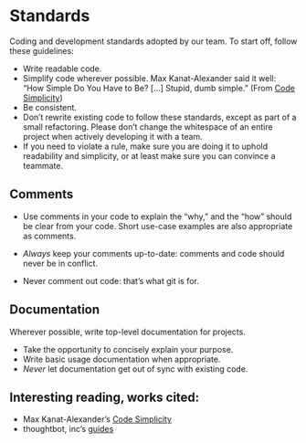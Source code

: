 # Standards

Coding and development standards adopted by our team.
To start off, follow these guidelines:

* Write readable code.
* Simplify code wherever possible.
  Max Kanat-Alexander said it well: “How Simple Do You Have to Be?
  […] Stupid, dumb simple.”
  (From [Code Simplicity](http://www.codesimplicity.com/book/))
* Be consistent.
* Don’t rewrite existing code to follow these standards,
  except as part of a small refactoring.
  Please don’t change the whitespace of an entire project
  when actively developing it with a team.
* If you need to violate a rule,
  make sure you are doing it to uphold readability and simplicity,
  or at least make sure you can convince a teammate.

## Comments

* Use comments in your code to explain the “why,”
  and the “how” should be clear from your code.
  Short use-case examples are also appropriate as comments.

* *Always* keep your comments up-to-date:
  comments and code should never be in conflict.
* Never comment out code: that’s what git is for.

## Documentation

Wherever possible, write top-level documentation for projects.

* Take the opportunity to concisely explain your purpose.
* Write basic usage documentation when appropriate.
* *Never* let documentation get out of sync with existing code.

## Interesting reading, works cited:

* Max Kanat-Alexander’s [Code Simplicity](http://www.codesimplicity.com/book/)
* thoughtbot, inc’s [guides](https://github.com/thoughtbot/guides)
